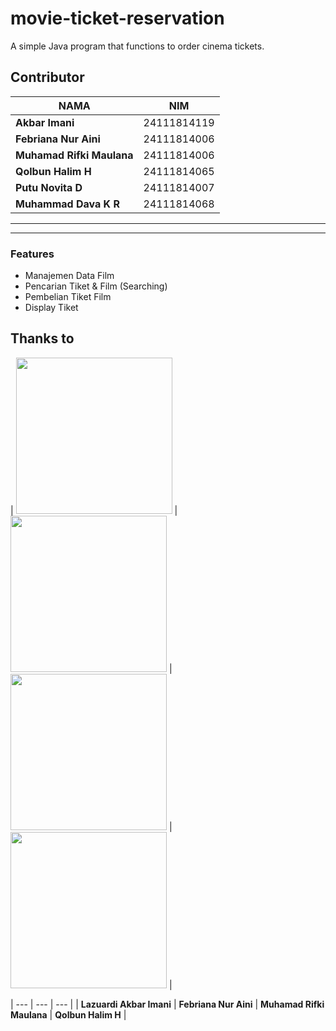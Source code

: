 # movie-ticket-reservation
A simple Java program that functions to order cinema tickets.

##  Contributor
| NAMA | NIM |
|--------|--------|
| **Akbar Imani** | 24111814119 |
| **Febriana Nur Aini** | 24111814006 |
| **Muhamad Rifki Maulana** | 24111814006 |
| **Qolbun Halim H** | 24111814065 |
| **Putu Novita D** | 24111814007 |
| **Muhammad Dava K R**| 24111814068 |

---

---
### Features
- Manajemen Data Film 
- Pencarian Tiket & Film (Searching)   
- Pembelian Tiket Film 
- Display Tiket


## Thanks to

| [<img src="https://avatars.githubusercontent.com/u/43921327?v=4" width="250"/>](https://github.com/Dezkrazzer) | [<img src="https://avatars.githubusercontent.com/u/197025301?v=4" width="250"/>](https://github.com/beeena4) | [<img src="https://avatars.githubusercontent.com/u/208225069?v=4" width="250"/>](https://github.com/rifkimaulana25) |  [<img src="https://avatars.githubusercontent.com/u/206008673?v=4" width="250"/>](https://github.com/byeone001) |


| --- | --- | --- |
| **Lazuardi Akbar Imani** | **Febriana Nur Aini** | **Muhamad Rifki Maulana** | **Qolbun Halim H** |

